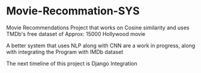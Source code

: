 # Movie-Recommation-SYS
Movie Recommendations Project that works on Cosine similarity and uses TMDb's free dataset of Approx: 15000 Hollywood movie

A better system that uses NLP along with CNN are a work in progress, along with integrating the Program with IMDb dataset

The next timeline of this project is Django Integration

